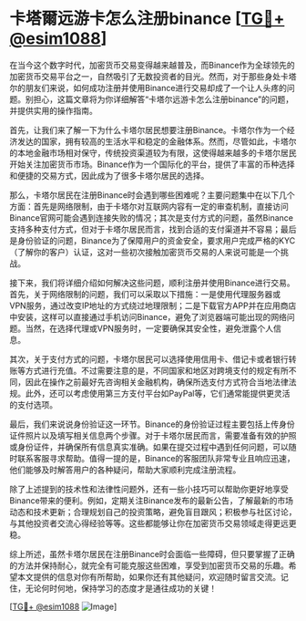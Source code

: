 # 卡塔爾远游卡怎么注册binance [[TG💪+ @esim1088](https://t.me/s/esim1088)]

在当今这个数字时代，加密货币交易变得越来越普及，而Binance作为全球领先的加密货币交易平台之一，自然吸引了无数投资者的目光。然而，对于那些身处卡塔尔的朋友们来说，如何成功注册并使用Binance进行交易却成了一个让人头疼的问题。别担心，这篇文章将为你详细解答“卡塔尔远游卡怎么注册binance”的问题，并提供实用的操作指南。

首先，让我们来了解一下为什么卡塔尔居民想要注册Binance。卡塔尔作为一个经济发达的国家，拥有较高的生活水平和稳定的金融体系。然而，尽管如此，卡塔尔的本地金融市场相对保守，传统投资渠道较为有限，这使得越来越多的卡塔尔居民开始关注加密货币市场。Binance作为一个国际化的平台，提供了丰富的币种选择和便捷的交易方式，因此成为了很多卡塔尔居民的选择。

那么，卡塔尔居民在注册Binance时会遇到哪些困难呢？主要问题集中在以下几个方面：首先是网络限制，由于卡塔尔对互联网内容有一定的审查机制，直接访问Binance官网可能会遇到连接失败的情况；其次是支付方式的问题，虽然Binance支持多种支付方式，但对于卡塔尔居民而言，找到合适的支付渠道并不容易；最后是身份验证的问题，Binance为了保障用户的资金安全，要求用户完成严格的KYC（了解你的客户）认证，这对一些初次接触加密货币交易的人来说可能是一个挑战。

接下来，我们将详细介绍如何解决这些问题，顺利注册并使用Binance进行交易。首先，关于网络限制的问题，我们可以采取以下措施：一是使用代理服务器或VPN服务，通过改变IP地址的方式绕过地理限制；二是下载官方APP并在应用商店中安装，这样可以直接通过手机访问Binance，避免了浏览器端可能出现的网络问题。当然，在选择代理或VPN服务时，一定要确保其安全性，避免泄露个人信息。

其次，关于支付方式的问题，卡塔尔居民可以选择使用信用卡、借记卡或者银行转账等方式进行充值。不过需要注意的是，不同国家和地区对跨境支付的规定有所不同，因此在操作之前最好先咨询相关金融机构，确保所选支付方式符合当地法律法规。此外，还可以考虑使用第三方支付平台如PayPal等，它们通常能提供更灵活的支付选项。

最后，我们来说说身份验证这一环节。Binance的身份验证过程主要包括上传身份证件照片以及填写相关信息两个步骤。对于卡塔尔居民而言，需要准备有效的护照或身份证件，并确保所有信息真实准确。如果在提交过程中遇到任何问题，可以随时联系客服寻求帮助。值得一提的是，Binance的客服团队非常专业且响应迅速，他们能够及时解答用户的各种疑问，帮助大家顺利完成注册流程。

除了上述提到的技术性和法律性问题外，还有一些小技巧可以帮助你更好地享受Binance带来的便利。例如，定期关注Binance发布的最新公告，了解最新的市场动态和技术更新；合理规划自己的投资策略，避免盲目跟风；积极参与社区讨论，与其他投资者交流心得经验等等。这些都能够让你在加密货币交易领域走得更远更稳。

综上所述，虽然卡塔尔居民在注册Binance时会面临一些障碍，但只要掌握了正确的方法并保持耐心，就完全有可能克服这些困难，享受到加密货币交易的乐趣。希望本文提供的信息对你有所帮助，如果你还有其他疑问，欢迎随时留言交流。记住，无论何时何地，保持学习的态度才是通往成功的关键！

[[TG💪+ @esim1088](https://t.me/s/esim1088) ![Image](https://i.postimg.cc/4NQfJmqS/Snipaste-2025-05-13-00-14-12.png)]